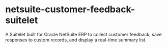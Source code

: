 # netsuite-customer-feedback-suitelet
A Suitelet built for Oracle NetSuite ERP to collect customer feedback, save responses to custom records, and display a real-time summary list.
